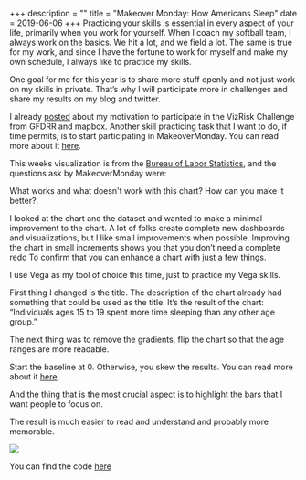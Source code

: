 +++
description = ""
title = "Makeover Monday: How Americans Sleep"
date = 2019-06-06
+++
Practicing your skills is essential in every aspect of your life, primarily when you work for yourself. When I coach my softball team, I always work on the basics. We hit a lot, and we field a lot. The same is true for my work, and since I have the fortune to work for myself and make my own schedule, I always like to practice my skills.

One goal for me for this year is to share more stuff openly and not just work on my skills in private. That’s why I will participate more in challenges and share my results on my blog and twitter.

I already [posted](/articles/vizrisk-challenge-entry/) about my motivation to participate in the VizRisk Challenge from GFDRR and mapbox. Another skill practicing task that I want to do, if time permits, is to start participating in MakeoverMonday. You can read more about it [here](http://makeovermonday.co.uk/).

This weeks visualization is from the [Bureau of Labor Statistics](https://www.bls.gov/tus/charts/sleep.htm), and the questions ask by MakeoverMonday were:

What works and what doesn't work with this chart? How can you make it better?.

I looked at the chart and the dataset and wanted to make a minimal improvement to the chart. A lot of folks create complete new dashboards and visualizations, but I like small improvements when possible. Improving the chart in small increments shows you that you don’t need a complete redo To confirm that you can enhance a chart with just a few things.

I use Vega as my tool of choice this time, just to practice my Vega skills.

First thing I changed is the title. The description of the chart already had something that could be used as the title. It’s the result of the chart: “Individuals ages 15 to 19 spent more time sleeping than any other age group.”

The next thing was to remove the gradients, flip the chart so that the age ranges are more readable.

Start the baseline at 0. Otherwise, you skew the results. You can read more about it [here](https://flowingdata.com/2015/08/31/bar-chart-baselines-start-at-zero/).

And the thing that is the most crucial aspect is to highlight the bars that I want people to focus on.

The result is much easier to read and understand and probably more memorable.

![](https://res.cloudinary.com/civicvision/image/upload/v1559901980/milafrerichs.com/articles/sleep-times-america.png)

You can find the code [here](https://observablehq.com/@milafrerichs/makeover-monday)
